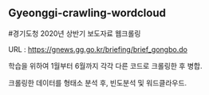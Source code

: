## Gyeonggi-crawling-wordcloud

#경기도청 2020년 상반기 보도자료 웹크롤링

URL : https://gnews.gg.go.kr/briefing/brief_gongbo.do

학습을 위하여 1월부터 6월까지 각각 다른 코드로 크롤링한 후 병합.

크롤링한 데이터를 형태소 분석 후, 빈도분석 및 워드클라우드.
